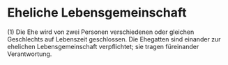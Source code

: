# Eheliche Lebensgemeinschaft

(1) Die Ehe wird von zwei Personen verschiedenen oder gleichen Geschlechts auf Lebenszeit geschlossen. Die Ehegatten sind einander zur ehelichen Lebensgemeinschaft verpflichtet; sie tragen füreinander Verantwortung.